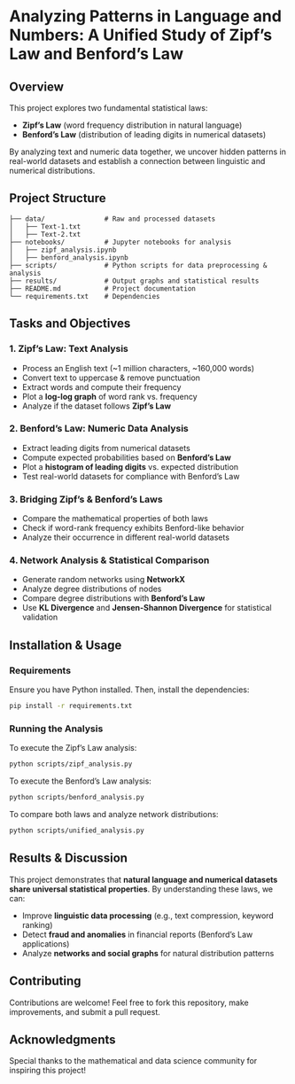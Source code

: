 # **Analyzing Patterns in Language and Numbers: A Unified Study of Zipf’s Law and Benford’s Law**

## **Overview**
This project explores two fundamental statistical laws:
- **Zipf’s Law** (word frequency distribution in natural language)
- **Benford’s Law** (distribution of leading digits in numerical datasets)

By analyzing text and numeric data together, we uncover hidden patterns in real-world datasets and establish a connection between linguistic and numerical distributions.

## **Project Structure**
```
├── data/               # Raw and processed datasets
│   ├── Text-1.txt     
│   ├── Text-2.txt      
├── notebooks/          # Jupyter notebooks for analysis
│   ├── zipf_analysis.ipynb  
│   ├── benford_analysis.ipynb  
├── scripts/            # Python scripts for data preprocessing & analysis
├── results/            # Output graphs and statistical results
├── README.md           # Project documentation
└── requirements.txt    # Dependencies
```

## **Tasks and Objectives**
### **1. Zipf’s Law: Text Analysis**
- Process an English text (~1 million characters, ~160,000 words)
- Convert text to uppercase & remove punctuation
- Extract words and compute their frequency
- Plot a **log-log graph** of word rank vs. frequency
- Analyze if the dataset follows **Zipf’s Law**

### **2. Benford’s Law: Numeric Data Analysis**
- Extract leading digits from numerical datasets
- Compute expected probabilities based on **Benford’s Law**
- Plot a **histogram of leading digits** vs. expected distribution
- Test real-world datasets for compliance with Benford’s Law

### **3. Bridging Zipf’s & Benford’s Laws**
- Compare the mathematical properties of both laws
- Check if word-rank frequency exhibits Benford-like behavior
- Analyze their occurrence in different real-world datasets

### **4. Network Analysis & Statistical Comparison**
- Generate random networks using **NetworkX**
- Analyze degree distributions of nodes
- Compare degree distributions with **Benford’s Law**
- Use **KL Divergence** and **Jensen-Shannon Divergence** for statistical validation

## **Installation & Usage**
### **Requirements**
Ensure you have Python installed. Then, install the dependencies:
```bash
pip install -r requirements.txt
```

### **Running the Analysis**
To execute the Zipf’s Law analysis:
```bash
python scripts/zipf_analysis.py
```
To execute the Benford’s Law analysis:
```bash
python scripts/benford_analysis.py
```
To compare both laws and analyze network distributions:
```bash
python scripts/unified_analysis.py
```

## **Results & Discussion**
This project demonstrates that **natural language and numerical datasets share universal statistical properties**. By understanding these laws, we can:
- Improve **linguistic data processing** (e.g., text compression, keyword ranking)
- Detect **fraud and anomalies** in financial reports (Benford’s Law applications)
- Analyze **networks and social graphs** for natural distribution patterns

## **Contributing**
Contributions are welcome! Feel free to fork this repository, make improvements, and submit a pull request.

## **Acknowledgments**
Special thanks to the mathematical and data science community for inspiring this project!

